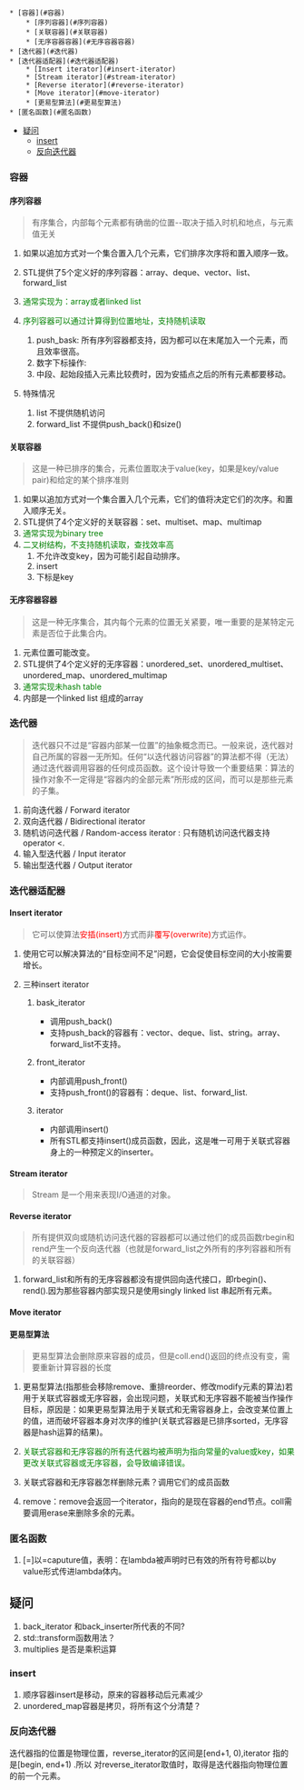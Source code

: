 <!-- vim-markdown-toc GFM -->

	* [容器](#容器)
		* [序列容器](#序列容器)
		* [关联容器](#关联容器)
		* [无序容器容器](#无序容器容器)
	* [迭代器](#迭代器)
	* [迭代器适配器](#迭代器适配器)
		* [Insert iterator](#insert-iterator)
		* [Stream iterator](#stream-iterator)
		* [Reverse iterator](#reverse-iterator)
		* [Move iterator](#move-iterator)
		* [更易型算法](#更易型算法)
	* [匿名函数](#匿名函数)
* [疑问](#疑问)
	* [insert](#insert)
	* [反向迭代器](#反向迭代器)

<!-- vim-markdown-toc -->
### 容器
#### 序列容器
> 有序集合，内部每个元素都有确凿的位置--取决于插入时机和地点，与元素值无关

1. 如果以追加方式对一个集合置入几个元素，它们排序次序将和置入顺序一致。
2. STL提供了5个定义好的序列容器：array、deque、vector、list、forward_list
3. <font color=green>通常实现为：array或者linked list</font>
4. <font color=green>序列容器可以通过计算得到位置地址，支持随机读取</font>
	1. push_bask: 所有序列容器都支持，因为都可以在末尾加入一个元素，而且效率很高。
	2. 数字下标操作: 
	3. 中段、起始段插入元素比较费时，因为安插点之后的所有元素都要移动。

5. 特殊情况
	1. list 不提供随机访问
	2. forward_list 不提供push_back()和size()
#### 关联容器
> 这是一种已排序的集合，元素位置取决于value(key，如果是key/value pair)和给定的某个排序准则

1. 如果以追加方式对一个集合置入几个元素，它们的值将决定它们的次序。和置入顺序无关。
2. STL提供了4个定义好的关联容器：set、multiset、map、multimap
3. <font color=green>通常实现为binary tree</font>
4. <font color=green>二叉树结构，不支持随机读取，查找效率高</font>
	1. 不允许改变key，因为可能引起自动排序。
	2. insert
	3. 下标是key

#### 无序容器容器
> 这是一种无序集合，其内每个元素的位置无关紧要，唯一重要的是某特定元素是否位于此集合内。

1. 元素位置可能改变。
2. STL提供了4个定义好的无序容器：unordered_set、unordered_multiset、unordered_map、unordered_multimap
3. <font color=green>通常实现未hash table</font>
4. 内部是一个linked list 组成的array

### 迭代器
> 迭代器只不过是“容器内部某一位置”的抽象概念而已。一般来说，迭代器对自己所属的容器一无所知。任何“以迭代器访问容器”的算法都不得（无法）通过迭代器调用容器的任何成员函数。这个设计导致一个重要结果：算法的操作对象不一定得是“容器内的全部元素”所形成的区间，而可以是那些元素的子集。

1. 前向迭代器 / Forward iterator
2. 双向迭代器 / Bidirectional iterator
3. 随机访问迭代器 / Random-access iterator : 只有随机访问迭代器支持 operator <.
4. 输入型迭代器  / Input iterator
5. 输出型迭代器 / Output iterator

### 迭代器适配器
#### Insert iterator
> 它可以使算法<font color=red>安插(insert)</font>方式而非<font color=red>覆写(overwrite)</font>方式运作。

1. 使用它可以解决算法的“目标空间不足”问题，它会促使目标空间的大小按需要增长。

2. 三种insert iterator
	1. bask_iterator
		- 调用push_back()
		- 支持push_back的容器有：vector、deque、list、string。array、forward_list不支持。

	2. front_iterator
		- 内部调用push_front()
		- 支持push_front()的容器有：deque、list、forward_list.

	3. iterator
		- 内部调用insert()
		- 所有STL都支持insert()成员函数，因此，这是唯一可用于关联式容器身上的一种预定义的inserter。

#### Stream iterator
> Stream 是一个用来表现I/O通道的对象。

#### Reverse iterator
> 所有提供双向或随机访问迭代器的容器都可以通过他们的成员函数rbegin和rend产生一个反向迭代器（也就是forward_list之外所有的序列容器和所有的关联容器）

1. forward_list和所有的无序容器都没有提供回向迭代接口，即rbegin()、rend().因为那些容器内部实现只是使用singly linked list 串起所有元素。


#### Move iterator

#### 更易型算法
> 更易型算法会删除原来容器的成员，但是coll.end()返回的终点没有变，需要重新计算容器的长度

1. 更易型算法(指那些会移除remove、重排reorder、修改modify元素的算法)若用于关联式容器或无序容器，会出现问题，关联式和无序容器不能被当作操作目标，原因是：如果更易型算法用于关联式和无需容器身上，会改变某位置上的值，进而破坏容器本身对次序的维护(关联式容器是已排序sorted，无序容器是hash运算的结果)。

2. <font color=green>关联式容器和无序容器的所有迭代器均被声明为指向常量的value或key，如果更改关联式容器或无序容器，会导致编译错误。</font>

3. 关联式容器和无序容器怎样删除元素？调用它们的成员函数

3. remove：remove会返回一个iterator，指向的是现在容器的end节点。coll需要调用erase来删除多余的元素。

### 匿名函数
1. [=]以=caputure值，表明：在lambda被声明时已有效的所有符号都以by value形式传进lambda体内。

## 疑问
1. back_iterator 和back_inserter所代表的不同?
2. std::transform函数用法？
3. multiplies<int> 是否是乘积运算

### insert
1. 顺序容器insert是移动，原来的容器移动后元素减少
2. unordered_map容器是拷贝，将所有这个分清楚？

### 反向迭代器
迭代器指的位置是物理位置，reverse_iterator的区间是[end+1, 0),iterator 指的是[begin, end+1) .所以
对reverse_iterator取值时，取得是迭代器指向物理位置的前一个元素。
